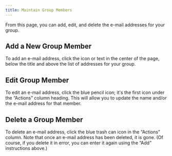 ```yaml
---
title: Maintain Group Members
---
```


From this page, you can add, edit, and delete the e-mail addresses for your group.

## Add a New Group Member

To add an e-mail address, click the icon or text in the center of the page, below the title and above the list of addresses for your group.

## Edit Group Member

To edit an e-mail address, click the blue pencil icon; it's the first icon under the “Actions” column heading. This will allow you to update the name and/or the e-mail address for that member.

## Delete a Group Member

To delete an e-mail address, click the blue trash can icon in the “Actions” column. Note that once an e-mail address has been deleted, it is gone. (Of course, if you delete it in error, you can enter it again using the “Add” instructions above.)
